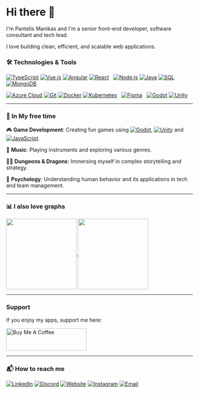 # Hi there 👋

I'm Pantelis Manikas and I'm a senior front-end developer, software consultant and tech lead. 

I love building clean, efficient, and scalable web applications.

### 🛠 Technologies & Tools

[![TypeScript](https://img.shields.io/badge/TypeScript-3178c6?logo=typescript&logoColor=white&style=for-the-badge&link=)]()
[![Vue.js](https://img.shields.io/badge/Vue.js-42b883?logo=vue.js&logoColor=white&style=for-the-badge)]()
[![Angular](https://img.shields.io/badge/Angular-f11653?logo=angular&logoColor=white&style=for-the-badge)]()
[![React](https://img.shields.io/badge/React-58c4dc?logo=react&logoColor=white&style=for-the-badge)]() &nbsp;
[![Node.js](https://img.shields.io/badge/Node.js-417e38?logo=node.js&logoColor=white&style=for-the-badge)]()
[![Java](https://img.shields.io/badge/Java-F8981D?logo=java&logoColor=white&style=for-the-badge)]()
[![SQL](https://img.shields.io/badge/SQL-2b5d80?logo=sqlite&logoColor=white&style=for-the-badge)]()
[![MongoDB](https://img.shields.io/badge/MongoDB-001E2B?logo=mongodb&logoColor=white&style=for-the-badge)]()

[![Azure Cloud](https://img.shields.io/badge/Azure_Cloud-0078d4?logo=azure-cloud&logoColor=white&style=for-the-badge)]()
[![Git](https://img.shields.io/badge/Git-f14e32?logo=git&logoColor=white&style=for-the-badge)]()
[![Docker](https://img.shields.io/badge/Docker-1D63ED?logo=docker&logoColor=white&style=for-the-badge)]()
[![Kubernetes](https://img.shields.io/badge/Kubernetes-326ce5?logo=kubernetes&logoColor=white&style=for-the-badge)]() &nbsp;
[![Figma](https://img.shields.io/badge/Figma-f24e1e?logo=figma&logoColor=white&style=for-the-badge)]() &nbsp;
[![Godot](https://img.shields.io/badge/Godot-4d9fdc?logo=godotengine&logoColor=white&style=for-the-badge)]()
[![Unity](https://img.shields.io/badge/Unity-222c37?logo=unity&logoColor=white&style=for-the-badge)]()

---

### 🎵 In My free time

🎮 **Game Development**: Creating fun games using [![Godot](https://img.shields.io/badge/Godot-4d9fdc?logo=godot&logoColor=white&style=inline)](), [![Unity](https://img.shields.io/badge/Unity-222c37?logo=unity&logoColor=white&style=inline)]() and [![JavaScript](https://img.shields.io/badge/JavaScript-f0db4f?logo=javascript&logoColor=white&style=inline)]().

🎸 **Music**: Playing instruments and exploring various genres.

🧙‍♂️ **Dungeons & Dragons**: Immersing myself in complex storytelling and strategy.

🧠 **Psychology**: Understanding human behavior and its applications in tech and team management.

---

### 📊 I also love graphs

<a href="https://github.com/pmanikas">
<img height="190" align="center" src='https://streak-stats.demolab.com/?user=pmanikas&theme=synthwave&hide_border=true' />
<img height="190" align="center" src='https://github-readme-stats.vercel.app/api/top-langs/?username=pmanikas&theme=vue-dark&show_icons=true&hide_border=true&layout=compact' />
</a>
   
---

### Support

If you enjoy my apps, support me here:

<a href="https://www.buymeacoffee.com/pmanikas" target="_blank"><img src="https://cdn.buymeacoffee.com/buttons/v2/default-yellow.png" alt="Buy Me A Coffee" style="height: 60px !important;width: 217px !important;" ></a>

---

### 📬 How to reach me
[![LinkedIn](https://img.shields.io/badge/LINKEDIN-blue?style=for-the-badge&logo=linkedin&logoColor=white)](https://www.linkedin.com/in/pmanikas)
[![Discord](https://img.shields.io/badge/DISCORD-5865f2?style=for-the-badge&logo=discord&logoColor=white)](https://www.discord.com)
[![Website](https://img.shields.io/badge/WEBSITE-blue?style=for-the-badge&logo=google-chrome&logoColor=white)](https://pantelismanikas.com)
[![Instagram](https://img.shields.io/badge/INSTAGRAM-E4405F?style=for-the-badge&logo=instagram&logoColor=white)](https://instagram.com/pmanikas)
[![Email](https://img.shields.io/badge/EMAIL-D14836?style=for-the-badge&logo=gmail&logoColor=white)](mailto:pmanikas.social@gmail.com)
